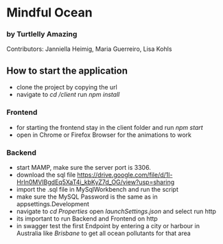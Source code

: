 # Mindful Ocean
### by Turtlelly Amazing

Contributors: Janniella Heimig, Maria Guerreiro, Lisa Kohls

## How to start the application
- clone the project by copying the url
- navigate to *cd /client* run *npm install*

### Frontend
- for starting the frontend stay in the client folder and run *npm start*
- open in Chrome or Firefox Browser for the animations to work

### Backend
- start MAMP, make sure the server port is 3306. 
- download the sql file https://drive.google.com/file/d/1l-HrIn0MVIBgdEq5XaT4i_kbKyZ7d_OG/view?usp=sharing 
- import the .sql file in MySqlWorkbench and run the script
- make sure the MySQL Password is the same as in appsettings.Development
- navigate to *cd Properties* open *launchSettings.json* and select run http
- its important to run Backend and Frontend on http 
- in swagger test the first Endpoint by entering a city or harbour in Australia like *Brisbane* to get all ocean pollutants for that area

